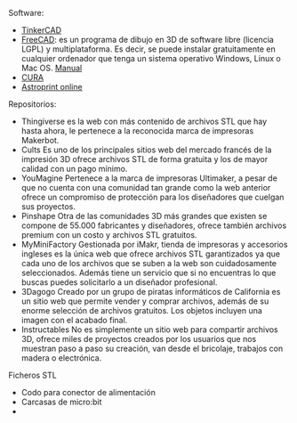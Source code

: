 Software:
- [TinkerCAD](https://www.tinkercad.com/)
- [FreeCAD](http://www.freecadweb.org/wiki/index.php?title=Download/es): es un programa de dibujo en 3D de software libre (licencia LGPL) y multiplataforma. Es decir, se puede instalar gratuitamente en cualquier ordenador que tenga un sistema operativo Windows, Linux o Mac OS. [Manual](http://www.iearobotics.com/wiki/index.php?title=Dise%C3%B1o_de_piezas_con_Freecad)
- [CURA](https://ultimaker.com/en/products/ultimaker-cura-software)
- [Astroprint online](https://www.astroprint.com/es/online-stl-slicer-and-gcode-x3g-generator)

Repositorios:
- Thingiverse es la web con más contenido de archivos STL que hay hasta ahora, le pertenece a la reconocida marca de impresoras Makerbot. 
- Cults Es uno de los principales sitios web del mercado francés de la impresión 3D ofrece archivos STL de forma gratuita y los de mayor calidad con un pago mínimo.
- YouMagine Pertenece a la marca de impresoras Ultimaker, a pesar de que no cuenta con una comunidad tan grande como la web anterior ofrece un compromiso de protección para los diseñadores que cuelgan sus proyectos. 
- Pinshape Otra de las comunidades 3D más grandes que existen se compone de 55.000 fabricantes y diseñadores, ofrece también archivos premium con un costo y archivos STL gratuitos.
- MyMiniFactory Gestionada por iMakr, tienda de impresoras y accesorios ingleses es la única web que ofrece archivos STL garantizados ya que cada uno de los archivos que se suben a la web son cuidadosamente seleccionados. Además tiene un servicio que si no encuentras lo que buscas puedes solicitarlo a un diseñador profesional.
- 3Dagogo Creado por un grupo de piratas informáticos de California es un sitio web que permite vender y comprar archivos, además de su enorme selección de archivos gratuitos. Los objetos incluyen una imagen con el acabado final.
- Instructables No es simplemente un sitio web para compartir archivos 3D, ofrece miles de proyectos creados por los usuarios que nos muestran paso a paso su creación, van desde el bricolaje, trabajos con madera o electrónica.

Ficheros STL
- Codo para conector de alimentación
- Carcasas de micro:bit
- 


